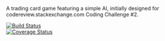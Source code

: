 A trading card game featuring a simple AI, initially designed for codereview.stackexchange.com Coding Challenge #2.

[![Build Status](https://travis-ci.org/skiwi2/TCG.svg?branch=master)](https://travis-ci.org/skiwi2/TCG.svg?branch=master)  
[![Coverage Status](https://coveralls.io/repos/skiwi2/TCG/badge.png?branch=master)](https://coveralls.io/r/skiwi2/TCG?branch=master)